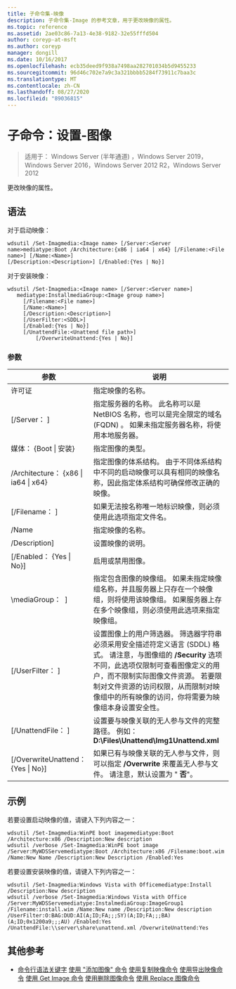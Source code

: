 ```yaml
---
title: 子命令集-映像
description: 子命令集-Image 的参考文章，用于更改映像的属性。
ms.topic: reference
ms.assetid: 2ae03c86-7a13-4e38-9182-32e55fffd504
author: coreyp-at-msft
ms.author: coreyp
manager: dongill
ms.date: 10/16/2017
ms.openlocfilehash: ecb35deed9f938a7498aa282701034b5d9455233
ms.sourcegitcommit: 96d46c702e7a9c3a321bbbb5284f73911c7baa3c
ms.translationtype: MT
ms.contentlocale: zh-CN
ms.lasthandoff: 08/27/2020
ms.locfileid: "89036815"
---
```

# <a name="subcommand-set-image"></a>子命令：设置-图像

> 适用于： Windows Server (半年通道) ，Windows Server 2019，Windows Server 2016，Windows Server 2012 R2，Windows Server 2012

更改映像的属性。

## <a name="syntax"></a>语法
对于启动映像：
```
wdsutil /Set-Imagmedia:<Image name> [/Server:<Server name>mediatype:Boot /Architecture:{x86 | ia64 | x64} [/Filename:<File name>] [/Name:<Name>]
[/Description:<Description>] [/Enabled:{Yes | No}]
```
对于安装映像：
```
wdsutil /Set-Imagmedia:<Image name> [/Server:<Server name>]
   mediatype:InstallmediaGroup:<Image group name>]
     [/Filename:<File name>]
     [/Name:<Name>]
     [/Description:<Description>]
     [/UserFilter:<SDDL>]
     [/Enabled:{Yes | No}]
     [/UnattendFile:<Unattend file path>]
         [/OverwriteUnattend:{Yes | No}]
```
### <a name="parameters"></a>参数
|参数|说明|
|-------|--------|
许可证<Image name>|指定映像的名称。|
|[/Server： <Server name> ]|指定服务器的名称。 此名称可以是 NetBIOS 名称，也可以是完全限定的域名 (FQDN) 。 如果未指定服务器名称，将使用本地服务器。|
媒体： {Boot &#124; 安装}|指定图像的类型。|
|/Architecture： {x86 &#124; ia64 &#124; x64}|指定图像的体系结构。 由于不同体系结构中不同的启动映像可以具有相同的映像名称，因此指定体系结构可确保修改正确的映像。|
|[/Filename： <File name> ]|如果无法按名称唯一地标识映像，则必须使用此选项指定文件名。|
|/Name|指定映像的名称。|
|/Description<Description>]|设置映像的说明。|
|[/Enabled： {Yes &#124; No}]|启用或禁用图像。|
|\mediaGroup： <Image group name> ]|指定包含图像的映像组。 如果未指定映像组名称，并且服务器上只存在一个映像组，则将使用该映像组。 如果服务器上存在多个映像组，则必须使用此选项来指定映像组。|
|[/UserFilter： <SDDL> ]|设置图像上的用户筛选器。 筛选器字符串必须采用安全描述符定义语言 (SDDL) 格式。 请注意，与图像组的 **/Security** 选项不同，此选项仅限制可查看图像定义的用户，而不限制实际图像文件资源。 若要限制对文件资源的访问权限，从而限制对映像组中的所有映像的访问，你将需要为映像组本身设置安全性。|
|[/UnattendFile： <Unattend file path> ]|设置要与映像关联的无人参与文件的完整路径。 例如： **D:\Files\Unattend\Img1Unattend.xml**|
|[/OverwriteUnattend： {Yes &#124; No}]|如果已有与映像关联的无人参与文件，则可以指定 **/Overwrite** 来覆盖无人参与文件。 请注意，默认设置为 " **否**"。|
## <a name="examples"></a>示例
若要设置启动映像的值，请键入下列内容之一：
```
wdsutil /Set-Imagmedia:WinPE boot imagemediatype:Boot /Architecture:x86 /Description:New description
wdsutil /verbose /Set-Imagmedia:WinPE boot image /Server:MyWDSServemediatype:Boot /Architecture:x86 /Filename:boot.wim
/Name:New Name /Description:New Description /Enabled:Yes
```
若要设置安装映像的值，请键入下列内容之一：
```
wdsutil /Set-Imagmedia:Windows Vista with Officemediatype:Install /Description:New description
wdsutil /verbose /Set-Imagmedia:Windows Vista with Office /Server:MyWDSServemediatype:InstalmediaGroup:ImageGroup1
/Filename:install.wim /Name:New name /Description:New description /UserFilter:O:BAG:DUD:AI(A;ID;FA;;;SY)(A;ID;FA;;;BA)(A;ID;0x1200a9;;;AU) /Enabled:Yes /UnattendFile:\\server\share\unattend.xml /OverwriteUnattend:Yes
```
## <a name="additional-references"></a>其他参考
- [命令行语法关键字](command-line-syntax-key.md) 
[使用 "添加图像" 命令](using-the-add-image-command.md) 
[使用复制映像命令](using-the-copy-image-command.md) 
[使用导出映像命令](using-the-export-image-command.md) 
[使用 Get Image 命令](using-the-get-image-command.md) 
[使用删除图像命令](using-the-remove-image-command.md) 
[使用 Replace 图像命令](using-the-replace-image-command.md)
